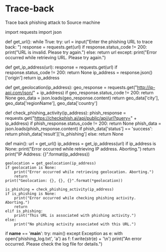 # Trace-back
Trace back phishing attack to Source machine


import requests
import json

def get_url():
    while True:
        try:
            url = input("Enter the phishing URL to trace back: ")
            response = requests.get(url)
            if response.status_code != 200:
                print("URL is invalid. Please try again.")
            else:
                return url
        except:
            print("Error occurred while retrieving URL. Please try again.")

def get_ip_address(url):
    response = requests.get(url)
    if response.status_code != 200:
        return None
    ip_address = response.json()['origin']
    return ip_address

def get_geolocation(ip_address):
    geo_response = requests.get("http://ip-api.com/json/" + ip_address)
    if geo_response.status_code != 200:
        return None
    geo_data = json.loads(geo_response.content)
    return geo_data['city'], geo_data['regionName'], geo_data['country']

def check_phishing_activity(ip_address):
    phish_response = requests.get("https://checkphish.ai/api/public/api/url?query=" + ip_address)
    if phish_response.status_code != 200:
        return None
    phish_data = json.loads(phish_response.content)
    if phish_data['status'] == 'success':
        return phish_data['result']['is_phishing']
    else:
        return None

def main():
    url = get_url()
    ip_address = get_ip_address(url)
    if ip_address is None:
        print("Error occurred while retrieving IP address. Aborting.")
        return
    print("IP Address: {}".format(ip_address))
    
    geolocation = get_geolocation(ip_address)
    if geolocation is None:
        print("Error occurred while retrieving geolocation. Aborting.")
        return
    print("Geolocation: {}, {}, {}".format(*geolocation))
    
    is_phishing = check_phishing_activity(ip_address)
    if is_phishing is None:
        print("Error occurred while checking phishing activity. Aborting.")
        return
    elif is_phishing:
        print("This URL is associated with phishing activity.")
    else:
        print("No phishing activity associated with this URL.")

if __name__ == '__main__':
    try:
        main()
    except Exception as e:
        with open('phishing_log.txt', 'a') as f:
            f.write(str(e) + '\n')
        print("An error occurred. Please check the log file for details.")
